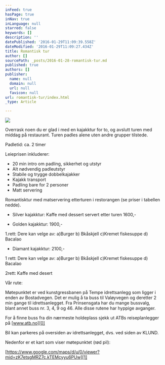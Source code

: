 ```yaml
---
inFeed: true
hasPage: true
inNav: true
inLanguage: null
starred: false
keywords: []
description: ''
datePublished: '2016-01-29T11:09:39.558Z'
dateModified: '2016-01-29T11:09:27.434Z'
title: Romantisk tur
author: []
sourcePath: _posts/2016-01-28-romantisk-tur.md
published: true
authors: []
publisher:
  name: null
  domain: null
  url: null
  favicon: null
url: romantisk-tur/index.html
_type: Article

---
```

![](https://the-grid-user-content.s3-us-west-2.amazonaws.com/fcd4468a-fd75-4e9a-b0de-c61873ac5881.jpg)

Overrask noen du er glad i med en kajakktur for to, og avslutt turen med middag på restaurant. Turen padles alene uten andre grupper tilstede.

Padletid: ca. 2 timer

Leieprisen inkluderer: 

* 20 min intro om padling, sikkerhet
og utstyr
* Alt nødvendig padleutstyr
* Stabile og trygge dobbelkajakker
* Kajakk transport
* Padling bare for 2 personer
* Matt servering

Romantisktur med matservering etterturen i restorangen (se priser
i tabellen nedde).

* Silver kajakktur: Kaffe med dessert servert etter turen 1600,-

* Golden kajakktur:  1900,-

1.rett: Dere kan velge av: a)Burger b) Bkåskjell c)Kremet
fiskesuppe d) Bacalao

* Diamant kajakktur:  2100,-

1 rett: Dere kan velge av: 
a)Burger b) Bkåskjell c)Kremet
fiskesuppe d) Bacalao

2rett: Kaffe med desert

Vår rute:

Møtepunktet er ved kunstgressbanen på Tempe idrettsanlegg som
ligger i enden av Bostadvegen. Det er mulig å ta buss til Valøyvegen
og deretter 2 min gange til idrettsanlegget. Fra Prinsensgata har du
mange bussvalg, blant annet buss nr. 3, 4, 9 og 46\. Alle disse rutene
har hyppige avganger.

For å finne buss fra din nærmeste holdeplass sjekk ut ATBs
reiseplanlegger på [www.atb.no][0]

Bil kan parkeres på oversiden av idrettsanlegget, dvs. ved siden
av KLUND.

Nedenfor er et kart som viser møtepunktet (rød pil):

[https://www.google.com/maps/d/u/0/viewer?mid=zK7etsgMRZ7c.kTEMcyyu6PUw][1]

[0]: http://www.atb.no/
[1]: https://www.google.com/maps/d/u/0/viewer?mid=zK7etsgMRZ7c.kTEMcyyu6PUw